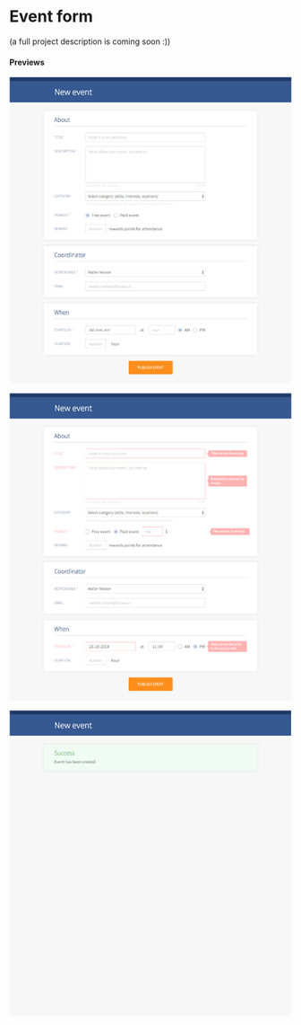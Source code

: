 # Event form

(a full project description is coming soon :))



#### Previews

![Preview 1](./images/event-form_prev1.png)



![Preview 2](./images/event-form_prev2.png)



![Preview 3](./images/event-form_prev3.png)

